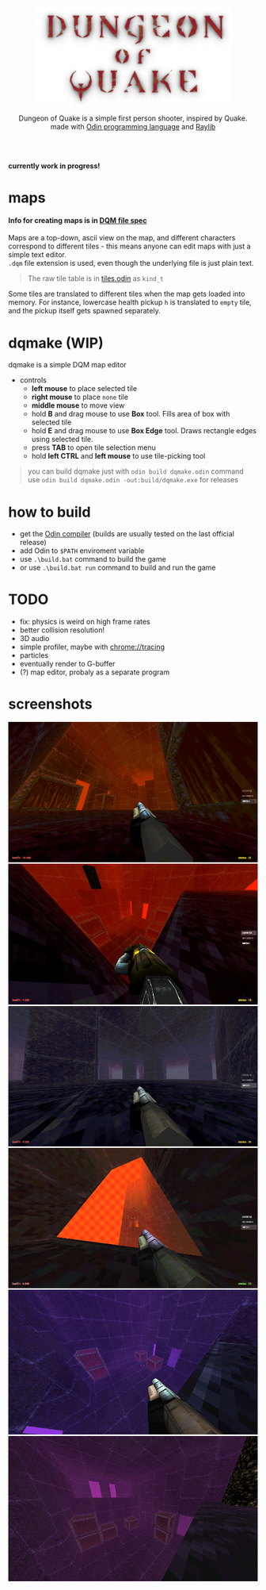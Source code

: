 <p align="center">
  <img src="/build/textures/dungeon_of_quake_logo.png" width="400">  
</p>

<p align="center">
Dungeon of Quake is a simple first person shooter, inspired by Quake.
</br>
made with
<a href="https://odin-lang.org">Odin programming language</a> 
and
<a href="https://raylib.com">Raylib</a>
</p>
</br>
</br>

**currently work in progress!**

# maps
#### Info for creating maps is in [DQM file spec](dqm_format_spec.md)  
Maps are a top-down, ascii view on the map, and different characters correspond to different
tiles - this means anyone can edit maps with just a simple text editor.  
`.dqm` file extension is used, even though the underlying file is just plain text.

> The raw tile table is in [tiles.odin](/doq/tiles/tiles.odin) as `kind_t`

Some tiles are translated to different tiles when the map gets loaded into memory. For instance, lowercase
health pickup `h` is translated to `empty` tile, and the pickup itself gets spawned separately.

# dqmake (WIP)
dqmake is a simple DQM map editor
- controls
  - **left mouse** to place selected tile
  - **right mouse** to place `none` tile
  - **middle mouse** to move view
  - hold **B** and drag mouse to use **Box** tool. Fills area of box with selected tile
  - hold **E** and drag mouse to use **Box Edge** tool. Draws rectangle edges using selected tile.
  - press **TAB** to open tile selection menu
  - hold **left CTRL** and **left mouse** to use tile-picking tool

> you can build dqmake just with `odin build dqmake.odin` command  
> use `odin build dqmake.odin -out:build/dqmake.exe` for releases  


# how to build
- get the [Odin compiler](https://github.com/odin-lang/Odin) (builds are usually tested on the last official release)
- add Odin to `$PATH` enviroment variable
- use `.\build.bat` command to build the game  
- or use `.\build.bat run` command to build and run the game  


# TODO
- fix: physics is weird on high frame rates
- better collision resolution!
- 3D audio
- simple profiler, maybe with [chrome://tracing](chrome://tracing)
- particles
- eventually render to G-buffer
- (?) map editor, probaly as a separate program



# screenshots
<img src="/misc/screenshot0.png">  
<img src="/misc/screenshot1.png">  
<img src="/misc/screenshot3.png">  
<img src="/misc/screenshot4.png">  
<img src="/misc/screenshot5.png">  
<img src="/misc/screenshot6.png">  
